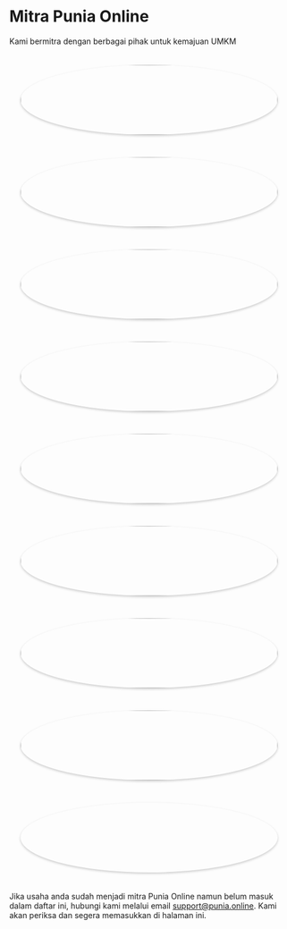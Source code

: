 # Mitra Punia Online

<p class="lead">Kami bermitra dengan berbagai pihak untuk kemajuan UMKM</p>

<!-- <p class="text-muted"><a class="no-decoration" href="https://conf.erpnext.com/2014/videos#user">
	<i class="icon icon-facetime-video" style="vertical-align: middle;"></i> Watch User Presentations from the 2014 ERPNext Conference</a>
</p> -->

<div class="photo-grid">
	<div class="row">
		<div class="col-xs-4">
			<div class="inner">
				<a href="/stories/union-global">
					<img src="/assets/punia_website/images/stories/laurence.jpg" class='img-responsive'></a>
			</div>
		</div>
		<div class="col-xs-4">
			<div class="inner">
				<a href="/stories/rigpl">
					<img src="/assets/punia_website/images/stories/aditya-duggal.png" class='img-responsive'></a>
			</div>
		</div>
		<div class="col-xs-4">
			<div class="inner">
				<a href="/stories/alcon">
					<img src="/assets/punia_website/images/stories/zel-ortiz.png" class='img-responsive'></a>
			</div>
		</div>
	</div>
	<div class="row">
		<div class="col-xs-4">
			<div class="inner">
				<a href="/stories/dogs-love-it">
					<img src="/assets/punia_website/images/stories/becht.jpg" class='img-responsive'></a>
			</div>
		</div>
		<div class="col-xs-4">
			<div class="inner">
				<a href="/stories/fritzing">
					<img src="/assets/punia_website/images/stories/fritzing-ohs.png" class='img-responsive'></a>
			</div>
		</div>
		<div class="col-xs-4">
			<div class="inner">
				<a href="/stories/neural">
					<img src="/assets/punia_website/images/stories/tarun-gupta-neural.jpg" class='img-responsive'></a>
			</div>
		</div>
	</div>
	<div class="row">
		<div class="col-xs-4">
			<div class="inner">
				<a href="/stories/city-glass">
					<img src="/assets/punia_website/images/stories/hisham_farid.jpg" class='img-responsive'></a>
			</div>
		</div>
		<div class="col-xs-4">
			<div class="inner">
				<a href="/stories/grupo-realize">
					<img src="/assets/punia_website/images/stories/max_morais.jpg" class='img-responsive'></a>
			</div>
		</div>
		<div class="col-xs-4">
			<div class="inner">
			</div>
		</div>
	</div>
</div>

<p>Jika usaha anda sudah menjadi mitra Punia Online namun belum masuk dalam daftar ini, hubungi kami melalui email <a href="mailto:support@punia.online?Subject=Keanggotaan:%20Mitra">support@punia.online</a>. Kami akan periksa dan segera memasukkan di halaman ini.</p>

<style>
.photo-grid {
	max-width: 500px;
}
.photo-grid .row .col-xs-4 {
	padding-bottom: 33%;
	position: relative;
}
.photo-grid .row .col-xs-4 .inner {
	position: absolute;
	top: 20px;
	bottom: 20px;
	left: 20px;
	right: 20px;
	overflow: hidden;
}
.photo-grid .row .col-xs-4 .inner img {
	width: 100%;
	border: 0px;
	padding: 0px;
}
.inner{
  border-radius: 50%;
  box-shadow: 0px 2px 4px rgba(0,0,0,0.2);
  width: auto;
  height: auto;
}
.inner:hover{
  box-shadow: 0px 1px 2px rgba(0,0,0,0.2);
	transform: scale(0.98,0.98);
}
</style>

